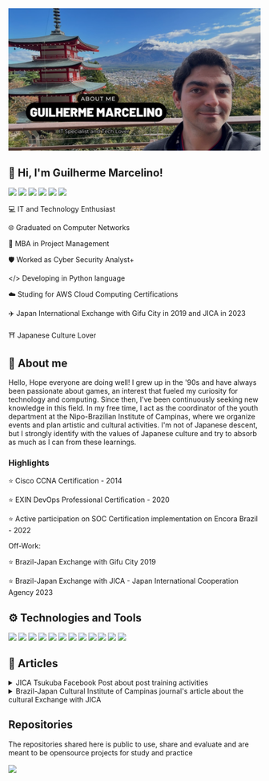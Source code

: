 <img src="https://github.com/Snawmk/Snawmk/blob/main/Guilherme%20Marcelino%20Banner.png?raw=true" alt="Gui MK GitHub README header image">

## 👋 Hi, I'm Guilherme Marcelino! 
<p>
  <a href="https://www.linkedin.com/in/guilherme-marcelino-21681860"><img src="https://img.shields.io/badge/linkedin-%230077B5.svg?&style=for-the-badge&logo=linkedin&logoColor=white" height=25></a>
  <a href="mailto:gui.aumarcelino@gmail.com"><img src="https://img.shields.io/badge/gmail-white.svg?&style=for-the-badge&logo=gmail" height=25></a>
  <a href="https://www.instagram.com/gui.mk/"><img src="https://img.shields.io/badge/instagram-%23E4405F.svg?&style=for-the-badge&logo=instagram&logoColor=white" height=25></a>
  <a href="https://www.facebook.com/gui.aumarcelino"><img src="https://img.shields.io/badge/facebook-blue.svg?&style=for-the-badge&logo=facebook&logoColor=white" height=25></a>
  <a href="https://www.youtube.com/channel/UCvKwsgLVjKJWofRZz_kGYyg"><img src="https://img.shields.io/badge/youtube-red.svg?&style=for-the-badge&logo=youtube&logoColor=white" height=25></a>
  <a href="https://wa.me/5519983199493"><img src="https://img.shields.io/badge/whatsapp-%8A2BE2.svg?&style=for-the-badge&logo=whatsapp&logoColor=darkgreen" height=25></a>
</p>

💻 IT and Technology Enthusiast

🌐 Graduated on Computer Networks 

📄 MBA in Project Management 

🛡️ Worked as Cyber Security Analyst+

</> Developing in Python language

☁️ Studing for AWS Cloud Computing Certifications

✈️ Japan International Exchange with Gifu City in 2019 and JICA in 2023

⛩️ Japanese Culture Lover

## 🙂 About me

Hello, Hope everyone are doing well!
I grew up in the '90s and have always been passionate about games, an interest that fueled my curiosity for technology and computing. Since then, I've been continuously seeking new knowledge in this field. In my free time, I act as the coordinator of the youth department at the Nipo-Brazilian Institute of Campinas, where we organize events and plan artistic and cultural activities. I'm not of Japanese descent, but I strongly identify with the values of Japanese culture and try to absorb as much as I can from these learnings.

### Highlights

⭐ Cisco CCNA Certification - 2014

⭐ EXIN DevOps Professional Certification - 2020

⭐ Active participation on SOC Certification implementation on Encora Brazil - 2022

Off-Work: 

⭐ Brazil-Japan Exchange with Gifu City 2019

⭐ Brazil-Japan Exchange with JICA - Japan International Cooperation Agency 2023


## ⚙️ Technologies and Tools

![](https://img.shields.io/badge/OS-Linux-informational?style=flat&logo=linux&logoColor=white&color=green)
![](https://img.shields.io/badge/OS-Windows-informational?style=flat&logo=windows&logoColor=white&color=green)
![](https://img.shields.io/badge/OS-MacOS-informational?style=flat&logo=macos&logoColor=white&color=green)
![](https://img.shields.io/badge/Code-Python-informational?style=flat&logo=python&logoColor=white&color=darkblue)
![](https://img.shields.io/badge/Network-Cisco-informational?style=flat&logo=cisco&logoColor=white&color=darkgreen)
![](https://img.shields.io/badge/Tools-Docker-informational?style=flat&logo=docker&logoColor=white&color=darkpurple)
![](https://img.shields.io/badge/Cloud-AWS-informational?style=flat&logo=amazonwebservices&logoColor=white&color=orange)
![](https://img.shields.io/badge/Security-Splunk-informational?style=flat&logo=splunk&logoColor=white&color=darkred)
![](https://img.shields.io/badge/Security-IBM%QRADAR-informational?style=flat&&color=darkred)
![](https://img.shields.io/badge/Security-CrowdStrike-informational?style=flat&&color=darkred)
![](https://img.shields.io/badge/Security-Trellix-informational?style=flat&logo=mcafee&logoColor=white&color=darkred)
![](https://img.shields.io/badge/Security-Nessus-informational?style=flat&color=darkred)



## 📰 Articles

<details>
  <summary>JICA Tsukuba Facebook Post about post training activities</summary>
  <a href="https://www.facebook.com/gui.aumarcelino/posts/pfbid02x3asBhJK3fUXxs1RSn6BNnxsrfL1Zuzey31QKXB4SBb3JkeSs3UGNhVkCcSV4ZeWl" target="_blank" rel="noopener noreferrer"><img src="https://github.com/Snawmk/Snawmk/blob/main/fb.png?raw=true" alt="JICA Facebook"></a>

</details>

<details>
  <summary>Brazil-Japan Cultural Institute of Campinas journal's article about the cultural Exchange with JICA</summary>
  <a href="https://drive.google.com/file/d/1JWG8TolYMVabOwbMd7Xvq18f6Uhe_TWA/view?pli=1" target="_blank" rel="noopener noreferrer"><img src="https://github.com/Snawmk/Snawmk/blob/main/nipoagora.png?raw=true" alt="'Nipo Agora' journal May 2024"></a>
</details>


## Repositories

The repositories shared here is public to use, share and evaluate and are meant to be opensource projects for study and practice

<img align="center" src="https://github-readme-stats.vercel.app/api/top-langs/?username=snawmk&theme=dark" />

<!--
**Snawmk/Snawmk** is a ✨ _special_ ✨ repository because its `README.md` (this file) appears on your GitHub profile.

Here are some ideas to get you started:

- 🔭 I’m currently working on ...
- 🌱 I’m currently learning ...
- 👯 I’m looking to collaborate on ...
- 🤔 I’m looking for help with ...
- 💬 Ask me about ...
- 📫 How to reach me: ...
- 😄 Pronouns: ...
- ⚡ Fun fact: ...
-->
